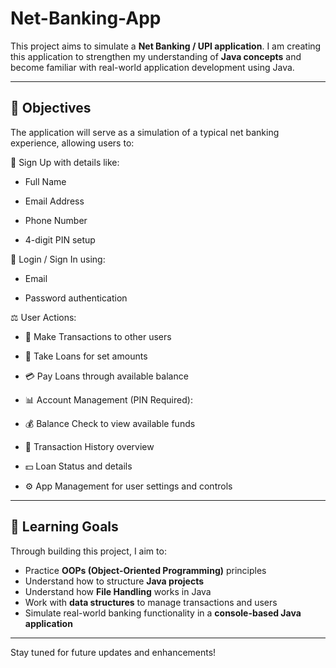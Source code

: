 # Net-Banking-App

This project aims to simulate a **Net Banking / UPI application**. I am creating this application to strengthen my understanding of **Java concepts** and become familiar with real-world application development using Java.

---

## 🎯 Objectives

The application will serve as a simulation of a typical net banking experience, allowing users to:

🔑 Sign Up with details like:

- Full Name

- Email Address

- Phone Number

- 4-digit PIN setup

🔐 Login / Sign In using:

- Email

- Password authentication

⚖️ User Actions:

- 💸 Make Transactions to other users

- 🯡 Take Loans for set amounts

- 💳 Pay Loans through available balance

- 📊 Account Management (PIN Required):

- 💰 Balance Check to view available funds

- 📅 Transaction History overview

- 💵 Loan Status and details

- ⚙️ App Management for user settings and controls


---

## 🧠 Learning Goals

Through building this project, I aim to:

- Practice **OOPs (Object-Oriented Programming)** principles
- Understand how to structure **Java projects**
- Understand how **File Handling** works in Java
- Work with **data structures** to manage transactions and users
- Simulate real-world banking functionality in a **console-based Java application**

---

Stay tuned for future updates and enhancements!

